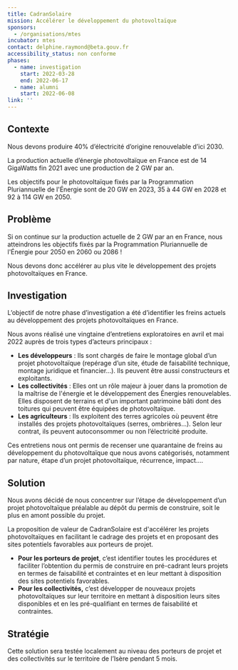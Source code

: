 ```yaml
---
title: CadranSolaire
mission: Accélérer le développement du photovoltaïque
sponsors:
  - /organisations/mtes
incubator: mtes
contact: delphine.raymond@beta.gouv.fr
accessibility_status: non conforme
phases:
  - name: investigation
    start: 2022-03-28
    end: 2022-06-17
  - name: alumni
    start: 2022-06-08
link: ''
---
```

## Contexte

Nous devons produire 40% d’électricité d’origine renouvelable d’ici 2030.

La production actuelle d’énergie photovoltaïque en France est de 14 GigaWatts fin 2021 avec une production de 2 GW par an.

Les objectifs pour le photovoltaïque fixés par la Programmation Pluriannuelle de l'Énergie sont de 20 GW en 2023, 35 à 44 GW en 2028 et 92 à 114 GW en 2050.


## Problème

Si on continue sur la production actuelle de 2 GW par an en France, nous atteindrons les objectifs fixés par la Programmation Pluriannuelle de l'Énergie pour 2050 en 2060 ou 2086 ! 

Nous devons donc accélérer au plus vite le développement des projets photovoltaïques en France.


## Investigation

L’objectif de notre phase d’investigation a été d’identifier les freins actuels au développement des projets photovoltaïques en France.

Nous avons réalisé une vingtaine d’entretiens exploratoires en avril et mai 2022 auprès de trois types d’acteurs principaux : 

* **Les développeurs** : Ils sont chargés de faire le montage global d’un projet photovoltaïque (repérage d’un site, étude de faisabilité technique, montage juridique et financier…). Ils peuvent être aussi constructeurs et exploitants.
* **Les collectivités** : Elles ont un rôle majeur à jouer dans la promotion de la maîtrise de l'énergie et le développement des Énergies renouvelables. Elles disposent de terrains et d'un important patrimoine bâti dont des toitures qui peuvent être équipées de photovoltaïque.
* **Les agriculteurs** : Ils exploitent des terres agricoles où peuvent être installés des projets photovoltaïques (serres, ombrières…). Selon leur contrat, ils peuvent autoconsommer ou non l’électricité produite.

Ces entretiens nous ont permis de recenser une quarantaine de freins au développement du photovoltaïque que nous avons catégorisés, notamment par nature, étape d’un projet photovoltaïque, récurrence, impact….


## Solution

Nous avons décidé de nous concentrer sur l’étape de développement d’un projet photovoltaïque préalable au dépôt du permis de construire, soit le plus en amont possible du projet.

La proposition de valeur de CadranSolaire est d'accélérer les projets photovoltaïques en facilitant le cadrage des projets et en proposant des sites potentiels favorables aux porteurs de projet.

* **Pour les porteurs de projet**, c’est identifier toutes les procédures et faciliter l’obtention du permis de construire en pré-cadrant leurs projets en termes de faisabilité et contraintes et en leur mettant à disposition des sites potentiels favorables. 
* **Pour les collectivités,** c’est développer de nouveaux projets photovoltaïques sur leur territoire en mettant à disposition leurs sites disponibles et en les pré-qualifiant en termes de faisabilité et contraintes.


## Stratégie

Cette solution sera testée localement au niveau des porteurs de projet et des collectivités sur le territoire de l’Isère pendant 5 mois.
